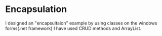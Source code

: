 # Encapsulation

I designed an "encapsultaion" example by using classes on the windows forms(.net framework)
I have used CRUD methods and ArrayList.
